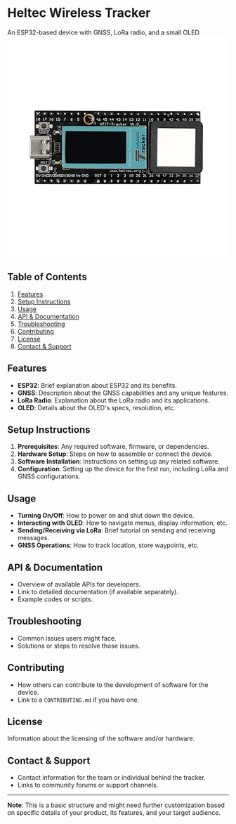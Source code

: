 # Heltec Wireless Tracker

An ESP32-based device with GNSS, LoRa radio, and a small OLED.
![Image of Heltec Wireless Tracker](/tracker-1.png) 
## Table of Contents
1. [Features](#features)
2. [Setup Instructions](#setup-instructions)
3. [Usage](#usage)
4. [API & Documentation](#api--documentation)
5. [Troubleshooting](#troubleshooting)
6. [Contributing](#contributing)
7. [License](#license)
8. [Contact & Support](#contact--support)

## Features
- **ESP32**: Brief explanation about ESP32 and its benefits.
- **GNSS**: Description about the GNSS capabilities and any unique features.
- **LoRa Radio**: Explanation about the LoRa radio and its applications.
- **OLED**: Details about the OLED's specs, resolution, etc.

## Setup Instructions
1. **Prerequisites**: Any required software, firmware, or dependencies.
2. **Hardware Setup**: Steps on how to assemble or connect the device.
3. **Software Installation**: Instructions on setting up any related software.
4. **Configuration**: Setting up the device for the first run, including LoRa and GNSS configurations.

## Usage
- **Turning On/Off**: How to power on and shut down the device.
- **Interacting with OLED**: How to navigate menus, display information, etc.
- **Sending/Receiving via LoRa**: Brief tutorial on sending and receiving messages.
- **GNSS Operations**: How to track location, store waypoints, etc.

## API & Documentation
- Overview of available APIs for developers.
- Link to detailed documentation (if available separately).
- Example codes or scripts.

## Troubleshooting
- Common issues users might face.
- Solutions or steps to resolve those issues.

## Contributing
- How others can contribute to the development of software for the device.
- Link to a `CONTRIBUTING.md` if you have one.

## License
Information about the licensing of the software and/or hardware.

## Contact & Support
- Contact information for the team or individual behind the tracker.
- Links to community forums or support channels.

---

**Note**: This is a basic structure and might need further customization based on specific details of your product, its features, and your target audience.


